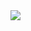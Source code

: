 
  <img src="https://github.com/0kolya0/GC_FuncList/blob/main/gif/Auto%20Loot%2B%20Custom%20range.gif"/>
